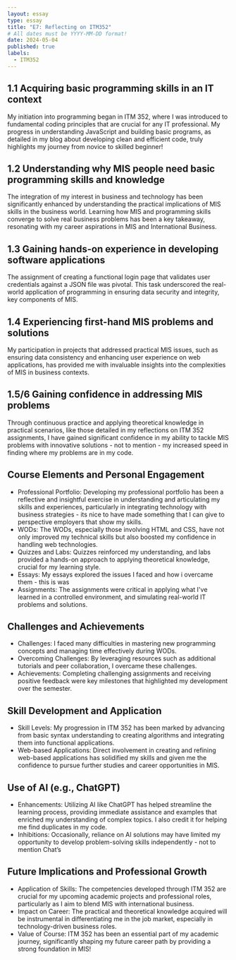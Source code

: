 ```yaml
---
layout: essay
type: essay
title: "E7: Reflecting on ITM352"
# All dates must be YYYY-MM-DD format!
date: 2024-05-04
published: true
labels:
  - ITM352
---
```

## 1.1 Acquiring basic programming skills in an IT context
My initiation into programming began in ITM 352, where I was introduced to fundamental coding principles that are crucial for any IT professional. My progress in understanding JavaScript and building basic programs, as detailed in my blog about developing clean and efficient code, truly highlights my journey from novice to skilled beginner!
## 1.2 Understanding why MIS people need basic programming skills and knowledge
The integration of my interest in business and technology has been significantly enhanced by understanding the practical implications of MIS skills in the business world. Learning how MIS and programming skills converge to solve real business problems has been a key takeaway, resonating with my career aspirations in MIS and International Business.
## 1.3 Gaining hands-on experience in developing software applications
The assignment of creating a functional login page that validates user credentials against a JSON file was pivotal. This task underscored the real-world application of programming in ensuring data security and integrity, key components of MIS.
## 1.4 Experiencing first-hand MIS problems and solutions
My participation in projects that addressed practical MIS issues, such as ensuring data consistency and enhancing user experience on web applications, has provided me with invaluable insights into the complexities of MIS in business contexts.
## 1.5/6 Gaining confidence in addressing MIS problems
Through continuous practice and applying theoretical knowledge in practical scenarios, like those detailed in my reflections on ITM 352 assignments, I have gained significant confidence in my ability to tackle MIS problems with innovative solutions - not to mention - my increased speed in finding where my problems are in my code. 
## Course Elements and Personal Engagement
- Professional Portfolio: Developing my professional portfolio has been a reflective and insightful exercise in understanding and articulating my skills and experiences, particularly in integrating technology with business strategies - its nice to have made something that I can give to perspective employers that show my skills. 
- WODs: The WODs, especially those involving HTML and CSS, have not only improved my technical skills but also boosted my confidence in handling web technologies.
- Quizzes and Labs: Quizzes reinforced my understanding, and labs provided a hands-on approach to applying theoretical knowledge, crucial for my learning style.
- Essays: My essays explored the issues I faced and how i overcame them - this is was 
- Assignments: The assignments were critical in applying what I've learned in a controlled environment, and simulating real-world IT problems and solutions.
## Challenges and Achievements
- Challenges: I faced many difficulties in mastering new programming concepts and managing time effectively during WODs.
- Overcoming Challenges: By leveraging resources such as additional tutorials and peer collaboration, I overcame these challenges.
- Achievements: Completing challenging assignments and receiving positive feedback were key milestones that highlighted my development over the semester.
## Skill Development and Application
- Skill Levels: My progression in ITM 352 has been marked by advancing from basic syntax understanding to creating algorithms and integrating them into functional applications.
- Web-based Applications: Direct involvement in creating and refining web-based applications has solidified my skills and given me the confidence to pursue further studies and career opportunities in MIS.
## Use of AI (e.g., ChatGPT)
- Enhancements: Utilizing AI like ChatGPT has helped streamline the learning process, providing immediate assistance and examples that enriched my understanding of complex topics. I also credit it for helping me find duplicates in my code. 
- Inhibitions: Occasionally, reliance on AI solutions may have limited my opportunity to develop problem-solving skills independently - not to mention Chat’s 
## Future Implications and Professional Growth
- Application of Skills: The competencies developed through ITM 352 are crucial for my upcoming academic projects and professional roles, particularly as I aim to blend MIS with international business.
- Impact on Career: The practical and theoretical knowledge acquired will be instrumental in differentiating me in the job market, especially in technology-driven business roles.
- Value of Course: ITM 352 has been an essential part of my academic journey, significantly shaping my future career path by providing a strong foundation in MIS!

